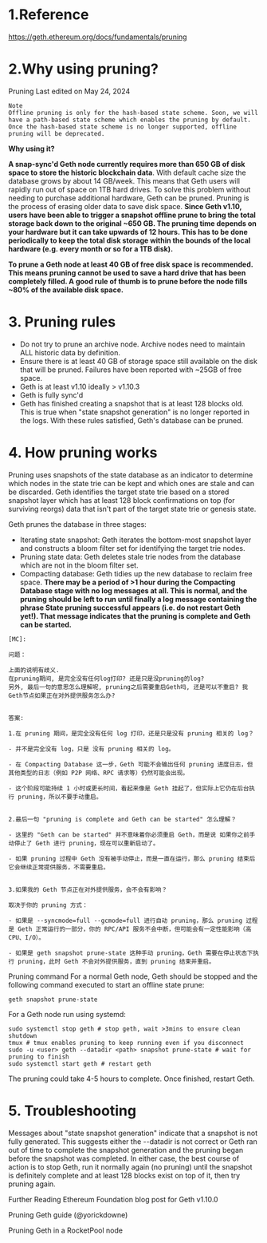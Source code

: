 # 1.Reference
https://geth.ethereum.org/docs/fundamentals/pruning


# 2.Why using pruning?

Pruning
Last edited on May 24, 2024
```
Note
Offline pruning is only for the hash-based state scheme. Soon, we will have a path-based state scheme which enables the pruning by default. Once the hash-based state scheme is no longer supported, offline pruning will be deprecated.
```

**Why using it?**

**A snap-sync'd Geth node currently requires more than 650 GB of disk space to store the historic blockchain data**. With default cache size the database grows by about 14 GB/week. This means that Geth users will rapidly run out of space on 1TB hard drives. To solve this problem without needing to purchase additional hardware, Geth can be pruned. Pruning is the process of erasing older data to save disk space. 
**Since Geth v1.10, users have been able to trigger a snapshot offline prune to bring the total storage back down to the original ~650 GB. The pruning time depends on your hardware but it can take upwards of 12 hours. This has to be done periodically to keep the total disk storage within the bounds of the local hardware (e.g. every month or so for a 1TB disk).**

**To prune a Geth node at least 40 GB of free disk space is recommended. This means pruning cannot be used to save a hard drive that has been completely filled. A good rule of thumb is to prune before the node fills ~80% of the available disk space.**


# 3. Pruning rules
- Do not try to prune an archive node. Archive nodes need to maintain ALL historic data by definition.
- Ensure there is at least 40 GB of storage space still available on the disk that will be pruned. Failures have been reported with ~25GB of free space.
- Geth is at least v1.10 ideally > v1.10.3
- Geth is fully sync'd
- Geth has finished creating a snapshot that is at least 128 blocks old. This is true when "state snapshot generation" is no longer reported in the logs.
With these rules satisfied, Geth's database can be pruned.


# 4. How pruning works
Pruning uses snapshots of the state database as an indicator to determine which nodes in the state trie can be kept and which ones are stale and can be discarded. Geth identifies the target state trie based on a stored snapshot layer which has at least 128 block confirmations on top (for surviving reorgs) data that isn't part of the target state trie or genesis state.

Geth prunes the database in three stages:

- Iterating state snapshot: Geth iterates the bottom-most snapshot layer and constructs a bloom filter set for identifying the target trie nodes.
- Pruning state data: Geth deletes stale trie nodes from the database which are not in the bloom filter set.
- Compacting database: Geth tidies up the new database to reclaim free space.
**There may be a period of >1 hour during the Compacting Database stage with no log messages at all. This is normal, and the pruning should be left to run until finally a log message containing the phrase State pruning successful appears (i.e. do not restart Geth yet!). That message indicates that the pruning is complete and Geth can be started.**

```
[MC]: 

问题：

上面的说明有歧义.
在pruning期间, 是完全没有任何log打印? 还是只是没pruning的log? 
另外, 最后一句的意思怎么理解呢, pruning之后需要重启Geth吗, 还是可以不重启? 我Geth节点如果正在对外提供服务怎么办?


答案:

1.在 pruning 期间，是完全没有任何 log 打印，还是只是没有 pruning 相关的 log？

- 并不是完全没有 log，只是 没有 pruning 相关的 log。

- 在 Compacting Database 这一步，Geth 可能不会输出任何 pruning 进度日志，但 其他类型的日志（例如 P2P 网络、RPC 请求等）仍然可能会出现。

- 这个阶段可能持续 1 小时或更长时间，看起来像是 Geth 挂起了，但实际上它仍在后台执行 pruning，所以不要手动重启。


2.最后一句 "pruning is complete and Geth can be started" 怎么理解？

- 这里的 "Geth can be started" 并不意味着你必须重启 Geth，而是说 如果你之前手动停止了 Geth 进行 pruning，现在可以重新启动了。

- 如果 pruning 过程中 Geth 没有被手动停止，而是一直在运行，那么 pruning 结束后它会继续正常提供服务，不需要重启。


3.如果我的 Geth 节点正在对外提供服务，会不会有影响？

取决于你的 pruning 方式：

- 如果是 --syncmode=full --gcmode=full 进行自动 pruning，那么 pruning 过程是 Geth 正常运行的一部分，你的 RPC/API 服务不会中断，但可能会有一定性能影响（高 CPU、I/O）。

- 如果是 geth snapshot prune-state 这种手动 pruning，Geth 需要在停止状态下执行 pruning，此时 Geth 不会对外提供服务，直到 pruning 结束并重启。

```

Pruning command
For a normal Geth node, Geth should be stopped and the following command executed to start an offline state prune:

```
geth snapshot prune-state
```

For a Geth node run using systemd:

```
sudo systemctl stop geth # stop geth, wait >3mins to ensure clean shutdown
tmux # tmux enables pruning to keep running even if you disconnect
sudo -u <user> geth --datadir <path> snapshot prune-state # wait for pruning to finish
sudo systemctl start geth # restart geth
```

The pruning could take 4-5 hours to complete. Once finished, restart Geth.


# 5. Troubleshooting
Messages about "state snapshot generation" indicate that a snapshot is not fully generated. This suggests either the --datadir is not correct or Geth ran out of time to complete the snapshot generation and the pruning began before the snapshot was completed. In either case, the best course of action is to stop Geth, run it normally again (no pruning) until the snapshot is definitely complete and at least 128 blocks exist on top of it, then try pruning again.

Further Reading
Ethereum Foundation blog post for Geth v1.10.0

Pruning Geth guide (@yorickdowne)

Pruning Geth in a RocketPool node

